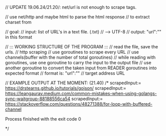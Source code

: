
// UPDATE 19.06.24/21.20/: net/url is not enough to scrape <meta> tags.

// use net/http and maybe html to parse the html response
// to extract charset from <meta>

// goal:
// input: list of URL's in a text file. (.txt)
// <meta charset="UTF-8"> --> UTF-8
// output: "url":"<charset>" in this format

// ::: WORKING STRUCTURE OF THE PROGRAM :::
// read the file, save the urls.
// http scraping
// use goroutines to scrape every URL
// use channels(buffer with the number of total goroutines)
// while reading with goroutines, use one goroutine to carry the input to the output file
// use another goroutine to convert the taken input from READER goroutines into expected format
// format is: "url":"<charset>"
// target address URL

// EXAMPLE OUTPUT AT THE MOMENT: (21.40)
/*
scrapedInput:= https://drstearns.github.io/tutorials/gojson/
scrapedInput:= https://leangaurav.medium.com/common-mistakes-when-using-golangs-sync-waitgroup-88188556ca54
scrapedInput:= https://stackoverflow.com/questions/48271388/for-loop-with-buffered-channel

Process finished with the exit code 0

*/
